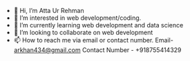 - 👋 Hi, I’m Atta Ur Rehman
- 👀 I’m interested in web development/coding.
- 🌱 I’m currently learning web development and data science
- 💞️ I’m looking to collaborate on web development
- 📫 How to reach me via email or contact number.
Email- arkhan434@gmail.com
Contact Number - +918755414329

<!---
rehmankhan786/rehmankhan786 is a ✨ special ✨ repository because its `README.md` (this file) appears on your GitHub profile.
You can click the Preview link to take a look at your changes.
--->
